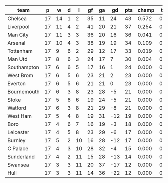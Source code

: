 |    team     | p  | w  | d | l  | gf | ga | gd  | pts | champ | top2  | top3  | top4  |  5-7  | bot4  | bot3  | bot2  |
|-------------|----|----|---|----|----|----|-----|-----|-------|-------|-------|-------|-------|-------|-------|-------|
| Chelsea     | 17 | 14 | 1 |  2 | 35 | 11 |  24 |  43 | 0.572 | 0.818 | 0.933 | 0.980 | 0.020 | 0.000 | 0.000 | 0.000|
| Liverpool   | 17 | 11 | 4 |  2 | 41 | 20 |  21 |  37 | 0.254 | 0.593 | 0.809 | 0.923 | 0.076 | 0.000 | 0.000 | 0.000|
| Man City    | 17 | 11 | 3 |  3 | 36 | 20 |  16 |  36 | 0.041 | 0.151 | 0.345 | 0.609 | 0.386 | 0.000 | 0.000 | 0.000|
| Arsenal     | 17 | 10 | 4 |  3 | 38 | 19 |  19 |  34 | 0.109 | 0.334 | 0.616 | 0.820 | 0.178 | 0.000 | 0.000 | 0.000|
| Tottenham   | 17 |  9 | 6 |  2 | 29 | 12 |  17 |  33 | 0.019 | 0.084 | 0.221 | 0.466 | 0.520 | 0.000 | 0.000 | 0.000|
| Man Utd     | 17 |  8 | 6 |  3 | 24 | 17 |   7 |  30 | 0.004 | 0.021 | 0.073 | 0.189 | 0.748 | 0.000 | 0.000 | 0.000|
| Southampton | 17 |  6 | 6 |  5 | 17 | 16 |   1 |  24 | 0.000 | 0.000 | 0.002 | 0.006 | 0.408 | 0.007 | 0.003 | 0.001|
| West Brom   | 17 |  6 | 5 |  6 | 23 | 21 |   2 |  23 | 0.000 | 0.000 | 0.001 | 0.002 | 0.188 | 0.026 | 0.012 | 0.005|
| Everton     | 17 |  6 | 5 |  6 | 21 | 21 |   0 |  23 | 0.000 | 0.000 | 0.000 | 0.003 | 0.212 | 0.022 | 0.010 | 0.004|
| Bournemouth | 17 |  6 | 3 |  8 | 23 | 28 |  -5 |  21 | 0.000 | 0.000 | 0.000 | 0.000 | 0.059 | 0.109 | 0.064 | 0.028|
| Stoke       | 17 |  5 | 6 |  6 | 19 | 24 |  -5 |  21 | 0.000 | 0.000 | 0.000 | 0.000 | 0.043 | 0.136 | 0.081 | 0.040|
| Watford     | 17 |  6 | 3 |  8 | 21 | 29 |  -8 |  21 | 0.000 | 0.000 | 0.000 | 0.000 | 0.036 | 0.166 | 0.102 | 0.053|
| West Ham    | 17 |  5 | 4 |  8 | 19 | 31 | -12 |  19 | 0.000 | 0.000 | 0.000 | 0.000 | 0.006 | 0.440 | 0.320 | 0.201|
| Boro        | 17 |  4 | 6 |  7 | 16 | 19 |  -3 |  18 | 0.000 | 0.000 | 0.000 | 0.000 | 0.074 | 0.092 | 0.049 | 0.021|
| Leicester   | 17 |  4 | 5 |  8 | 23 | 29 |  -6 |  17 | 0.000 | 0.000 | 0.000 | 0.000 | 0.022 | 0.243 | 0.163 | 0.088|
| Burnley     | 17 |  5 | 2 | 10 | 16 | 28 | -12 |  17 | 0.000 | 0.000 | 0.000 | 0.000 | 0.007 | 0.434 | 0.319 | 0.201|
| C Palace    | 17 |  4 | 3 | 10 | 28 | 32 |  -4 |  15 | 0.000 | 0.000 | 0.000 | 0.000 | 0.010 | 0.379 | 0.272 | 0.167|
| Sunderland  | 17 |  4 | 2 | 11 | 15 | 28 | -13 |  14 | 0.000 | 0.000 | 0.000 | 0.000 | 0.001 | 0.630 | 0.502 | 0.353|
| Swansea     | 17 |  3 | 3 | 11 | 20 | 37 | -17 |  12 | 0.000 | 0.000 | 0.000 | 0.000 | 0.004 | 0.517 | 0.394 | 0.262|
| Hull        | 17 |  3 | 3 | 11 | 14 | 36 | -22 |  12 | 0.000 | 0.000 | 0.000 | 0.000 | 0.001 | 0.799 | 0.707 | 0.578|
